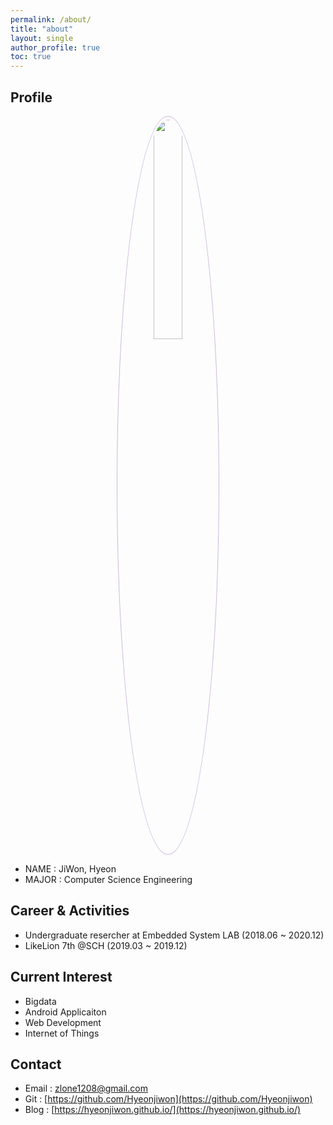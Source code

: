 ```yaml
---
permalink: /about/
title: "about"
layout: single
author_profile: true
toc: true
--- 
```




## Profile
<center><img src="/assets/img/me.jpg" width="30%" height="30%" style="
border: 1px solid #cab6de;
border-radius: 50%;
padding: 5px;
-moz-border-radius: 50%;
-khtml-border-radius: 50%;
-webkit-border-radius: 50%;
"></center>


* NAME : JiWon, Hyeon
* MAJOR : Computer Science Engineering

## Career & Activities
 - Undergraduate resercher at Embedded System LAB (2018.06 ~ 2020.12)
 - LikeLion 7th @SCH (2019.03 ~ 2019.12)

## Current Interest
 * Bigdata
 * Android Applicaiton 
 * Web Development
 * Internet of Things

## Contact
 * Email : zlone1208@gmail.com
 * Git : [https://github.com/Hyeonjiwon](https://github.com/Hyeonjiwon)
 * Blog : [https://hyeonjiwon.github.io/](https://hyeonjiwon.github.io/)

